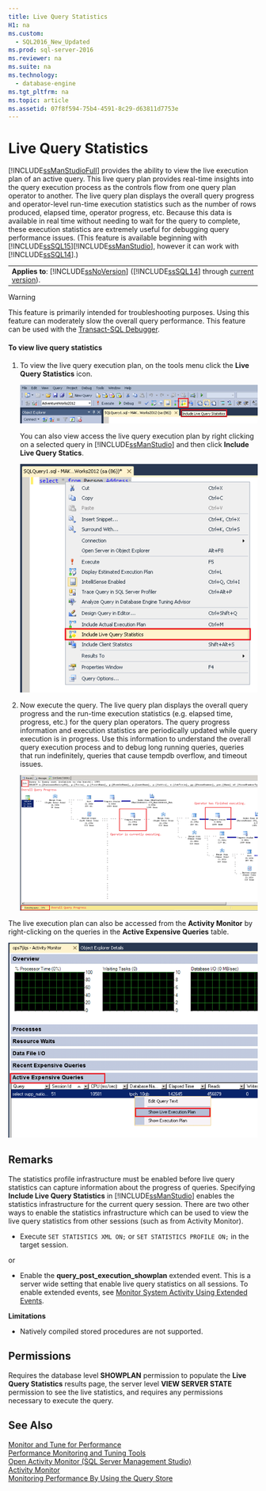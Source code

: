 ```yaml
---
title: Live Query Statistics
H1: na
ms.custom: 
  - SQL2016_New_Updated
ms.prod: sql-server-2016
ms.reviewer: na
ms.suite: na
ms.technology: 
  - database-engine
ms.tgt_pltfrm: na
ms.topic: article
ms.assetid: 07f8f594-75b4-4591-8c29-d63811d7753e
---
```

# Live Query Statistics
  [!INCLUDE[ssManStudioFull](../../Token/Other/ssManStudioFull_md.md)] provides the ability to view the live execution plan of an active query. This live query plan provides real\-time insights into the query execution process as the controls flow from one query plan operator to another. The live query plan displays the overall query progress and operator\-level run\-time execution statistics such as the number of rows produced, elapsed time, operator progress, etc. Because this data is available in real time without needing to wait for the query to complete, these execution statistics are extremely useful for debugging query performance issues. \(This feature is available beginning with [!INCLUDE[ssSQL15](../../Token/Other/ssSQL15_md.md)][!INCLUDE[ssManStudio](../../Token/Other/ssManStudio_md.md)], however it can work with [!INCLUDE[ssSQL14](../../Token/Other/ssSQL14_md.md)].\)  
  
||  
|-|  
|**Applies to**: [!INCLUDE[ssNoVersion](../../Token/Other/ssNoVersion_md.md)] \([!INCLUDE[ssSQL14](../../Token/Other/ssSQL14_md.md)] through [current version](http://go.microsoft.com/fwlink/p/?LinkId=299658)\).|  
  
> [!WARNING]  
>  This feature is primarily intended for troubleshooting purposes. Using this feature can moderately slow the overall query performance. This feature can be used with the [Transact\-SQL Debugger](../../Topics/TopicNameNotContainA/Configure-firewall-rules-before-running-the-TSQL-Debugger.md).  
  
#### To view live query statistics  
  
1.  To view the live query execution plan, on the tools menu click the **Live Query Statistics** icon.  
  
     ![Live Query Stats button on toolbar](../../Images/Image/ImageNotContaina/LiveQueryStatsToolBar.png "LiveQueryStatsToolBar")  
  
     You can also view access the live query execution plan by right clicking on a selected query in [!INCLUDE[ssManStudio](../../Token/Other/ssManStudio_md.md)] and then click **Include Live Query Statics**.  
  
     ![Live Query Stats button on popup menu](../../Images/Image/ImageNotContaina/LiveQueryStatsMenu.png "LiveQueryStatsMenu")  
  
2.  Now execute the query. The live query plan displays the overall query progress and the run\-time execution statistics \(e.g. elapsed time, progress, etc.\) for the query plan operators. The query progress information and execution statistics are periodically updated while query execution is in progress. Use this information to understand the overall query execution process and to debug long running queries, queries that run indefinitely, queries that cause tempdb overflow, and timeout issues.  
  
     ![Live Query Stats button in showplan](../../Images/Image/ImageNotContaina/LiveQueryStatsPlan.png "LiveQueryStatsPlan")  
  
 The live execution plan can also be accessed from the **Activity Monitor** by right\-clicking on the queries in the **Active Expensive Queries** table.  
  
 ![Live Query Stats button in Activity Monitor](../../Images/Image/ImageNotContaina/LiveQueryStatsActMon.png "LiveQueryStatsActMon")  
  
## Remarks  
 The statistics profile infrastructure must be enabled before live query statistics can capture information about the progress of queries. Specifying **Include Live Query Statistics** in [!INCLUDE[ssManStudio](../../Token/Other/ssManStudio_md.md)] enables the statistics infrastructure for the current query session. There are two other ways to enable the statistics infrastructure which can be used to view the live query statistics from other sessions \(such as from Activity Monitor\).  
  
-   Execute `SET STATISTICS XML ON;` or `SET STATISTICS PROFILE ON;` in the target session.  
  
 or  
  
-   Enable the **query\_post\_execution\_showplan** extended event. This is a server wide setting that enable live query statistics on all sessions. To enable extended events, see [Monitor System Activity Using Extended Events](../../Topics/TopicNameNotContainA/Monitor-System-Activity-Using-Extended-Events.md).  
  
 **Limitations**  
  
-   Natively compiled stored procedures are not supported.  
  
## Permissions  
 Requires the database level **SHOWPLAN** permission to populate the **Live Query Statistics** results page, the server level **VIEW SERVER STATE** permission to see the live statistics, and requires any permissions necessary to execute the query.  
  
## See Also  
 [Monitor and Tune for Performance](../../Topics/TopicNameNotContainA/Monitor-and-Tune-for-Performance.md)   
 [Performance Monitoring and Tuning Tools](../../Topics/TopicNameNotContainA/Performance-Monitoring-and-Tuning-Tools.md)   
 [Open Activity Monitor &#40;SQL Server Management Studio&#41;](../../Topics/TopicNameNotContainA/Open-Activity-Monitor--SQL-Server-Management-Studio-.md)   
 [Activity Monitor](../../Topics/TopicNameNotContainA/Activity-Monitor.md)   
 [Monitoring Performance By Using the Query Store](../../Topics/TopicNameNotContainA/Monitoring-Performance-By-Using-the-Query-Store.md)  
  
  